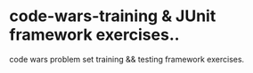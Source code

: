 # code-wars-training & JUnit framework exercises..
code wars problem set training && testing framework exercises. 
